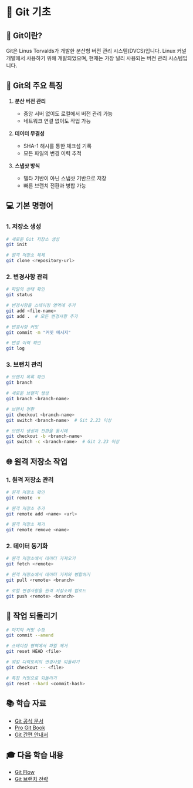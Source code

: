 # 🎯 Git 기초

## 📝 Git이란?

Git은 Linus Torvalds가 개발한 분산형 버전 관리 시스템(DVCS)입니다. 
Linux 커널 개발에서 사용하기 위해 개발되었으며, 현재는 가장 널리 사용되는 버전 관리 시스템입니다.

## 🌱 Git의 주요 특징

1. **분산 버전 관리**
   - 중앙 서버 없이도 로컬에서 버전 관리 가능
   - 네트워크 연결 없이도 작업 가능

2. **데이터 무결성**
   - SHA-1 해시를 통한 체크섬 기록
   - 모든 파일의 변경 이력 추적

3. **스냅샷 방식**
   - 델타 기반이 아닌 스냅샷 기반으로 저장
   - 빠른 브랜치 전환과 병합 가능

## 💻 기본 명령어

### 1. 저장소 생성
```bash
# 새로운 Git 저장소 생성
git init

# 원격 저장소 복제
git clone <repository-url>
```

### 2. 변경사항 관리
```bash
# 파일의 상태 확인
git status

# 변경사항을 스테이징 영역에 추가
git add <file-name>
git add .  # 모든 변경사항 추가

# 변경사항 커밋
git commit -m "커밋 메시지"

# 변경 이력 확인
git log
```

### 3. 브랜치 관리
```bash
# 브랜치 목록 확인
git branch

# 새로운 브랜치 생성
git branch <branch-name>

# 브랜치 전환
git checkout <branch-name>
git switch <branch-name>  # Git 2.23 이상

# 브랜치 생성과 전환을 동시에
git checkout -b <branch-name>
git switch -c <branch-name>  # Git 2.23 이상
```

## 🌐 원격 저장소 작업

### 1. 원격 저장소 관리
```bash
# 원격 저장소 확인
git remote -v

# 원격 저장소 추가
git remote add <name> <url>

# 원격 저장소 제거
git remote remove <name>
```

### 2. 데이터 동기화
```bash
# 원격 저장소에서 데이터 가져오기
git fetch <remote>

# 원격 저장소에서 데이터 가져와 병합하기
git pull <remote> <branch>

# 로컬 변경사항을 원격 저장소에 업로드
git push <remote> <branch>
```

## 🔄 작업 되돌리기

```bash
# 마지막 커밋 수정
git commit --amend

# 스테이징 영역에서 파일 제거
git reset HEAD <file>

# 워킹 디렉토리의 변경사항 되돌리기
git checkout -- <file>

# 특정 커밋으로 되돌리기
git reset --hard <commit-hash>
```

## 📚 학습 자료
- [Git 공식 문서](https://git-scm.com/doc)
- [Pro Git Book](https://git-scm.com/book/ko/v2)
- [Git 간편 안내서](https://rogerdudler.github.io/git-guide/index.ko.html)

## 🎓 다음 학습 내용
- [Git Flow](git-flow.md)
- [Git 브랜치 전략](branch-strategy.md) 
